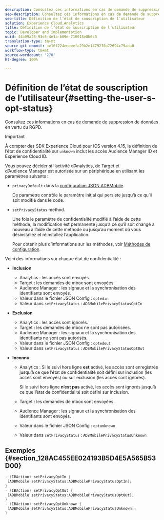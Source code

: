```yaml
---
description: Consultez ces informations en cas de demande de suppression de données en vertu du RGPD.
seo-description: Consultez ces informations en cas de demande de suppression de données en vertu du RGPD.
seo-title: Définition de l’état de souscription de l’utilisateur
solution: Experience Cloud,Analytics
title: Définition de l’état de souscription de l’utilisateur
topic: Developer and implementation
uuid: 44a09a25-93c6-4e1a-b69e-710018e8b6c3
translation-type: tm+mt
source-git-commit: ae16f224eeaeefa29b2e1479270a72694c79aaa0
workflow-type: tm+mt
source-wordcount: '270'
ht-degree: 100%

---
```



# Définition de l’état de souscription de l’utilisateur{#setting-the-user-s-opt-status}

Consultez ces informations en cas de demande de suppression de données en vertu du RGPD.

>[!IMPORTANT]
>
>À compter des SDK Experience Cloud pour iOS version 4.15, la définition de l’état de confidentialité sur `unknown` inclut les accès Audience Manager ID et Experience Cloud ID.

Vous pouvez décider si l’activité d’Analytics, de Target et d’Audience Manager est autorisée sur un périphérique en utilisant les paramètres suivants :

* `privacyDefault` dans la [configuration JSON ADBMobile](/help/ios/configuration/json-config/json-config.md).

   Ce paramètre contrôle le paramètre initial qui persiste jusqu’à ce qu’il soit modifié dans le code.

* `setPrivacyStatus` method.

   Une fois le paramètre de confidentialité modifié à l’aide de cette méthode, la modification est permanente jusqu’à ce qu’il soit changé à nouveau à l’aide de cette méthode ou jusqu’au moment où vous désinstallez et réinstallez l’application.

   Pour obtenir plus d’informations sur les méthodes, voir [Méthodes de configuration](/help/ios/configuration/json-config/json-config.md).

Voici des informations sur chaque état de confidentialité :

* **Inclusion**

   * Analytics : les accès sont envoyés.
   * Target : les demandes de mbox sont envoyées.
   * Audience Manager : les signaux et la synchronisation des identifiants sont envoyés.
   * Valeur dans le fichier JSON Config : `optedin`
   * Valeur dans `setPrivacyStatus` : `ADBMobilePrivacyStatusOptIn`

* **Exclusion**

   * Analytics : les accès sont ignorés.
   * Target : les demandes de mbox ne sont pas autorisées.
   * Audience Manager : les signaux et la synchronisation des identifiants ne sont pas autorisés.
   * Valeur dans le fichier JSON Config : `optedout`
   * Valeur dans `setPrivacyStatus` : `ADBMobilePrivacyStatusOptOut`

* **Inconnu**

   * Analytics : Si le suivi hors ligne **est** activé, les accès sont enregistrés jusqu’à ce que l’état de confidentialité soit défini sur inclusion (les accès sont envoyés) ou sur exclusion (les accès sont ignorés).

      Si le suivi hors ligne **n’est pas** activé, les accès sont ignorés jusqu’à ce que l’état de confidentialité soit défini sur inclusion.

   * Target : les demandes de mbox sont envoyées.
   * Audience Manager : les signaux et la synchronisation des identifiants sont envoyés.
   * Valeur dans le fichier JSON Config : `optunknown`
   * Valeur dans `setPrivacyStatus` : `ADBMobilePrivacyStatusUnknown`

## Exemples {#section_128AC455EE024193B5D4E5A565B53D00}

```objective-c
- (IBAction) setPrivacyOptIn { 
 [ADBMobile setPrivacyStatus:ADBMobilePrivacyStatusOptIn]; 
} 
- (IBAction) setPrivacyOptOut { 
 [ADBMobile setPrivacyStatus:ADBMobilePrivacyStatusOptOut]; 
} 
- (IBAction) setPrivacyOptUnknown { 
 [ADBMobile setPrivacyStatus:ADBMobilePrivacyStatusUnknown]; 
}
```

